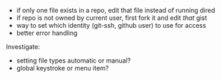 
* if only one file exists in a repo, edit that file instead of running dired
* if repo is not owned by current user, first fork it and edit *that* gist
* way to set which identity (git-ssh, github user) to use for access
* better error handling

Investigate:

* setting file types automatic or manual?
* global keystroke or menu item?
